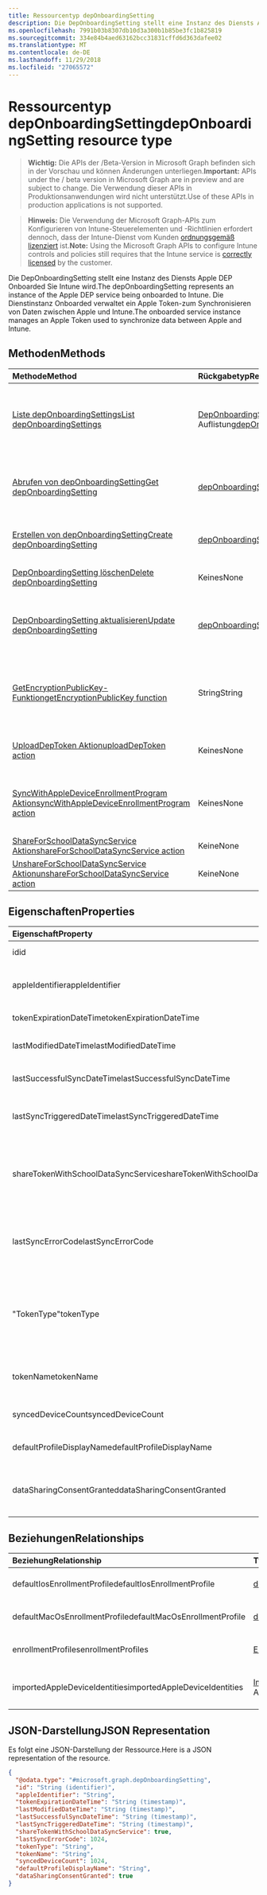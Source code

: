 ```yaml
---
title: Ressourcentyp depOnboardingSetting
description: Die DepOnboardingSetting stellt eine Instanz des Diensts Apple DEP Onboarded Sie Intune wird. Die Dienstinstanz Onboarded verwaltet ein Apple Token-zum Synchronisieren von Daten zwischen Apple und Intune.
ms.openlocfilehash: 7991b03b8307db10d3a300b1b85be3fc1b825819
ms.sourcegitcommit: 334e84b4aed63162bcc31831cffd6d363dafee02
ms.translationtype: MT
ms.contentlocale: de-DE
ms.lasthandoff: 11/29/2018
ms.locfileid: "27065572"
---
```

# <a name="deponboardingsetting-resource-type"></a><span data-ttu-id="21793-104">Ressourcentyp depOnboardingSetting</span><span class="sxs-lookup"><span data-stu-id="21793-104">depOnboardingSetting resource type</span></span>

> <span data-ttu-id="21793-105">**Wichtig:** Die APIs der /Beta-Version in Microsoft Graph befinden sich in der Vorschau und können Änderungen unterliegen.</span><span class="sxs-lookup"><span data-stu-id="21793-105">**Important:** APIs under the / beta version in Microsoft Graph are in preview and are subject to change.</span></span> <span data-ttu-id="21793-106">Die Verwendung dieser APIs in Produktionsanwendungen wird nicht unterstützt.</span><span class="sxs-lookup"><span data-stu-id="21793-106">Use of these APIs in production applications is not supported.</span></span>

> <span data-ttu-id="21793-107">**Hinweis:** Die Verwendung der Microsoft Graph-APIs zum Konfigurieren von Intune-Steuerelementen und -Richtlinien erfordert dennoch, dass der Intune-Dienst vom Kunden [ordnungsgemäß lizenziert](https://go.microsoft.com/fwlink/?linkid=839381) ist.</span><span class="sxs-lookup"><span data-stu-id="21793-107">**Note:** Using the Microsoft Graph APIs to configure Intune controls and policies still requires that the Intune service is [correctly licensed](https://go.microsoft.com/fwlink/?linkid=839381) by the customer.</span></span>

<span data-ttu-id="21793-108">Die DepOnboardingSetting stellt eine Instanz des Diensts Apple DEP Onboarded Sie Intune wird.</span><span class="sxs-lookup"><span data-stu-id="21793-108">The depOnboardingSetting represents an instance of the Apple DEP service being onboarded to Intune.</span></span> <span data-ttu-id="21793-109">Die Dienstinstanz Onboarded verwaltet ein Apple Token-zum Synchronisieren von Daten zwischen Apple und Intune.</span><span class="sxs-lookup"><span data-stu-id="21793-109">The onboarded service instance manages an Apple Token used to synchronize data between Apple and Intune.</span></span>
## <a name="methods"></a><span data-ttu-id="21793-110">Methoden</span><span class="sxs-lookup"><span data-stu-id="21793-110">Methods</span></span>
|<span data-ttu-id="21793-111">Methode</span><span class="sxs-lookup"><span data-stu-id="21793-111">Method</span></span>|<span data-ttu-id="21793-112">Rückgabetyp</span><span class="sxs-lookup"><span data-stu-id="21793-112">Return Type</span></span>|<span data-ttu-id="21793-113">Beschreibung</span><span class="sxs-lookup"><span data-stu-id="21793-113">Description</span></span>|
|:---|:---|:---|
|[<span data-ttu-id="21793-114">Liste depOnboardingSettings</span><span class="sxs-lookup"><span data-stu-id="21793-114">List depOnboardingSettings</span></span>](../api/intune-enrollment-deponboardingsetting-list.md)|<span data-ttu-id="21793-115">[DepOnboardingSetting](../resources/intune-enrollment-deponboardingsetting.md) -Auflistung</span><span class="sxs-lookup"><span data-stu-id="21793-115">[depOnboardingSetting](../resources/intune-enrollment-deponboardingsetting.md) collection</span></span>|<span data-ttu-id="21793-116">Listeneigenschaften und Beziehungen der [DepOnboardingSetting](../resources/intune-enrollment-deponboardingsetting.md) -Objekte.</span><span class="sxs-lookup"><span data-stu-id="21793-116">List properties and relationships of the [depOnboardingSetting](../resources/intune-enrollment-deponboardingsetting.md) objects.</span></span>|
|[<span data-ttu-id="21793-117">Abrufen von depOnboardingSetting</span><span class="sxs-lookup"><span data-stu-id="21793-117">Get depOnboardingSetting</span></span>](../api/intune-enrollment-deponboardingsetting-get.md)|[<span data-ttu-id="21793-118">depOnboardingSetting</span><span class="sxs-lookup"><span data-stu-id="21793-118">depOnboardingSetting</span></span>](../resources/intune-enrollment-deponboardingsetting.md)|<span data-ttu-id="21793-119">Lesen Sie Eigenschaften und Beziehungen des [DepOnboardingSetting](../resources/intune-enrollment-deponboardingsetting.md) -Objekts.</span><span class="sxs-lookup"><span data-stu-id="21793-119">Read properties and relationships of the [depOnboardingSetting](../resources/intune-enrollment-deponboardingsetting.md) object.</span></span>|
|[<span data-ttu-id="21793-120">Erstellen von depOnboardingSetting</span><span class="sxs-lookup"><span data-stu-id="21793-120">Create depOnboardingSetting</span></span>](../api/intune-enrollment-deponboardingsetting-create.md)|[<span data-ttu-id="21793-121">depOnboardingSetting</span><span class="sxs-lookup"><span data-stu-id="21793-121">depOnboardingSetting</span></span>](../resources/intune-enrollment-deponboardingsetting.md)|<span data-ttu-id="21793-122">Erstellen eines neuen [DepOnboardingSetting](../resources/intune-enrollment-deponboardingsetting.md) -Objekts.</span><span class="sxs-lookup"><span data-stu-id="21793-122">Create a new [depOnboardingSetting](../resources/intune-enrollment-deponboardingsetting.md) object.</span></span>|
|[<span data-ttu-id="21793-123">DepOnboardingSetting löschen</span><span class="sxs-lookup"><span data-stu-id="21793-123">Delete depOnboardingSetting</span></span>](../api/intune-enrollment-deponboardingsetting-delete.md)|<span data-ttu-id="21793-124">Keines</span><span class="sxs-lookup"><span data-stu-id="21793-124">None</span></span>|<span data-ttu-id="21793-125">Löscht eine [DepOnboardingSetting](../resources/intune-enrollment-deponboardingsetting.md).</span><span class="sxs-lookup"><span data-stu-id="21793-125">Deletes a [depOnboardingSetting](../resources/intune-enrollment-deponboardingsetting.md).</span></span>|
|[<span data-ttu-id="21793-126">DepOnboardingSetting aktualisieren</span><span class="sxs-lookup"><span data-stu-id="21793-126">Update depOnboardingSetting</span></span>](../api/intune-enrollment-deponboardingsetting-update.md)|[<span data-ttu-id="21793-127">depOnboardingSetting</span><span class="sxs-lookup"><span data-stu-id="21793-127">depOnboardingSetting</span></span>](../resources/intune-enrollment-deponboardingsetting.md)|<span data-ttu-id="21793-128">Aktualisieren Sie die Eigenschaften eines [DepOnboardingSetting](../resources/intune-enrollment-deponboardingsetting.md) -Objekts.</span><span class="sxs-lookup"><span data-stu-id="21793-128">Update the properties of a [depOnboardingSetting](../resources/intune-enrollment-deponboardingsetting.md) object.</span></span>|
|[<span data-ttu-id="21793-129">GetEncryptionPublicKey-Funktion</span><span class="sxs-lookup"><span data-stu-id="21793-129">getEncryptionPublicKey function</span></span>](../api/intune-enrollment-deponboardingsetting-getencryptionpublickey.md)|<span data-ttu-id="21793-130">String</span><span class="sxs-lookup"><span data-stu-id="21793-130">String</span></span>|<span data-ttu-id="21793-131">Rufen Sie einen öffentlichen Schlüssel zum Verschlüsseln des Apple Gerät Registrierung Programms token ab</span><span class="sxs-lookup"><span data-stu-id="21793-131">Get a public key to use to encrypt the Apple device enrollment program token</span></span>|
|[<span data-ttu-id="21793-132">UploadDepToken Aktion</span><span class="sxs-lookup"><span data-stu-id="21793-132">uploadDepToken action</span></span>](../api/intune-enrollment-deponboardingsetting-uploaddeptoken.md)|<span data-ttu-id="21793-133">Keines</span><span class="sxs-lookup"><span data-stu-id="21793-133">None</span></span>|<span data-ttu-id="21793-134">Lädt ein neues Gerät Registrierung Programm Token hoch</span><span class="sxs-lookup"><span data-stu-id="21793-134">Uploads a new Device Enrollment Program token</span></span>|
|[<span data-ttu-id="21793-135">SyncWithAppleDeviceEnrollmentProgram Aktion</span><span class="sxs-lookup"><span data-stu-id="21793-135">syncWithAppleDeviceEnrollmentProgram action</span></span>](../api/intune-enrollment-deponboardingsetting-syncwithappledeviceenrollmentprogram.md)|<span data-ttu-id="21793-136">Keines</span><span class="sxs-lookup"><span data-stu-id="21793-136">None</span></span>|<span data-ttu-id="21793-137">Zwischen Apple Gerät Registrierung Programm und Intune synchronisiert</span><span class="sxs-lookup"><span data-stu-id="21793-137">Synchronizes between Apple Device Enrollment Program and Intune</span></span>|
|[<span data-ttu-id="21793-138">ShareForSchoolDataSyncService Aktion</span><span class="sxs-lookup"><span data-stu-id="21793-138">shareForSchoolDataSyncService action</span></span>](../api/intune-enrollment-deponboardingsetting-shareforschooldatasyncservice.md)|<span data-ttu-id="21793-139">Keine</span><span class="sxs-lookup"><span data-stu-id="21793-139">None</span></span>|<span data-ttu-id="21793-140">Noch nicht dokumentiert</span><span class="sxs-lookup"><span data-stu-id="21793-140">Not yet documented</span></span>|
|[<span data-ttu-id="21793-141">UnshareForSchoolDataSyncService Aktion</span><span class="sxs-lookup"><span data-stu-id="21793-141">unshareForSchoolDataSyncService action</span></span>](../api/intune-enrollment-deponboardingsetting-unshareforschooldatasyncservice.md)|<span data-ttu-id="21793-142">Keine</span><span class="sxs-lookup"><span data-stu-id="21793-142">None</span></span>|<span data-ttu-id="21793-143">Noch nicht dokumentiert</span><span class="sxs-lookup"><span data-stu-id="21793-143">Not yet documented</span></span>|

## <a name="properties"></a><span data-ttu-id="21793-144">Eigenschaften</span><span class="sxs-lookup"><span data-stu-id="21793-144">Properties</span></span>
|<span data-ttu-id="21793-145">Eigenschaft</span><span class="sxs-lookup"><span data-stu-id="21793-145">Property</span></span>|<span data-ttu-id="21793-146">Typ</span><span class="sxs-lookup"><span data-stu-id="21793-146">Type</span></span>|<span data-ttu-id="21793-147">Beschreibung</span><span class="sxs-lookup"><span data-stu-id="21793-147">Description</span></span>|
|:---|:---|:---|
|<span data-ttu-id="21793-148">id</span><span class="sxs-lookup"><span data-stu-id="21793-148">id</span></span>|<span data-ttu-id="21793-149">String</span><span class="sxs-lookup"><span data-stu-id="21793-149">String</span></span>|<span data-ttu-id="21793-150">UUID für das Objekt</span><span class="sxs-lookup"><span data-stu-id="21793-150">UUID for the object</span></span>|
|<span data-ttu-id="21793-151">appleIdentifier</span><span class="sxs-lookup"><span data-stu-id="21793-151">appleIdentifier</span></span>|<span data-ttu-id="21793-152">String</span><span class="sxs-lookup"><span data-stu-id="21793-152">String</span></span>|<span data-ttu-id="21793-153">Die Apple-ID verwendet, um das aktuelle Token abzurufen.</span><span class="sxs-lookup"><span data-stu-id="21793-153">The Apple ID used to obtain the current token.</span></span>|
|<span data-ttu-id="21793-154">tokenExpirationDateTime</span><span class="sxs-lookup"><span data-stu-id="21793-154">tokenExpirationDateTime</span></span>|<span data-ttu-id="21793-155">DateTimeOffset</span><span class="sxs-lookup"><span data-stu-id="21793-155">DateTimeOffset</span></span>|<span data-ttu-id="21793-156">Wenn das Token abläuft.</span><span class="sxs-lookup"><span data-stu-id="21793-156">When the token will expire.</span></span>|
|<span data-ttu-id="21793-157">lastModifiedDateTime</span><span class="sxs-lookup"><span data-stu-id="21793-157">lastModifiedDateTime</span></span>|<span data-ttu-id="21793-158">DateTimeOffset</span><span class="sxs-lookup"><span data-stu-id="21793-158">DateTimeOffset</span></span>|<span data-ttu-id="21793-159">Wenn der Dienst Onboarded wurde.</span><span class="sxs-lookup"><span data-stu-id="21793-159">When the service was onboarded.</span></span>|
|<span data-ttu-id="21793-160">lastSuccessfulSyncDateTime</span><span class="sxs-lookup"><span data-stu-id="21793-160">lastSuccessfulSyncDateTime</span></span>|<span data-ttu-id="21793-161">DateTimeOffset</span><span class="sxs-lookup"><span data-stu-id="21793-161">DateTimeOffset</span></span>|<span data-ttu-id="21793-162">Wenn der Dienst letzten Syned mit Intune</span><span class="sxs-lookup"><span data-stu-id="21793-162">When the service last syned with Intune</span></span>|
|<span data-ttu-id="21793-163">lastSyncTriggeredDateTime</span><span class="sxs-lookup"><span data-stu-id="21793-163">lastSyncTriggeredDateTime</span></span>|<span data-ttu-id="21793-164">DateTimeOffset</span><span class="sxs-lookup"><span data-stu-id="21793-164">DateTimeOffset</span></span>|<span data-ttu-id="21793-165">Wenn Intune zuletzt eine Synchronisierung angefordert wird.</span><span class="sxs-lookup"><span data-stu-id="21793-165">When Intune last requested a sync.</span></span>|
|<span data-ttu-id="21793-166">shareTokenWithSchoolDataSyncService</span><span class="sxs-lookup"><span data-stu-id="21793-166">shareTokenWithSchoolDataSyncService</span></span>|<span data-ttu-id="21793-167">Boolesch</span><span class="sxs-lookup"><span data-stu-id="21793-167">Boolean</span></span>|<span data-ttu-id="21793-168">Unabhängig davon, ob die Datenausführungsverhinderung token Freigabe mit dem Schule Daten Sync-Dienst aktiviert ist.</span><span class="sxs-lookup"><span data-stu-id="21793-168">Whether or not the Dep token sharing is enabled with the School Data Sync service.</span></span>|
|<span data-ttu-id="21793-169">lastSyncErrorCode</span><span class="sxs-lookup"><span data-stu-id="21793-169">lastSyncErrorCode</span></span>|<span data-ttu-id="21793-170">Int32</span><span class="sxs-lookup"><span data-stu-id="21793-170">Int32</span></span>|<span data-ttu-id="21793-171">Fehlercode von Apple während der letzten Synchronisierung der Datenausführungsverhinderung gemeldet.</span><span class="sxs-lookup"><span data-stu-id="21793-171">Error code reported by Apple during last dep sync.</span></span>|
|<span data-ttu-id="21793-172">"TokenType"</span><span class="sxs-lookup"><span data-stu-id="21793-172">tokenType</span></span>|[<span data-ttu-id="21793-173">depTokenType</span><span class="sxs-lookup"><span data-stu-id="21793-173">depTokenType</span></span>](../resources/intune-enrollment-deptokentype.md)|<span data-ttu-id="21793-174">Ruft ab oder legt ihn fest die Datenausführungsverhinderung Token.</span><span class="sxs-lookup"><span data-stu-id="21793-174">Gets or sets the Dep Token Type.</span></span> <span data-ttu-id="21793-175">Mögliche Werte sind: `none`, `dep` und `appleSchoolManager`.</span><span class="sxs-lookup"><span data-stu-id="21793-175">Possible values are: `none`, `dep`, `appleSchoolManager`.</span></span>|
|<span data-ttu-id="21793-176">tokenName</span><span class="sxs-lookup"><span data-stu-id="21793-176">tokenName</span></span>|<span data-ttu-id="21793-177">String</span><span class="sxs-lookup"><span data-stu-id="21793-177">String</span></span>|<span data-ttu-id="21793-178">Anzeigename für die Datenausführungsverhinderung Token</span><span class="sxs-lookup"><span data-stu-id="21793-178">Friendly Name for Dep Token</span></span>|
|<span data-ttu-id="21793-179">syncedDeviceCount</span><span class="sxs-lookup"><span data-stu-id="21793-179">syncedDeviceCount</span></span>|<span data-ttu-id="21793-180">Int32</span><span class="sxs-lookup"><span data-stu-id="21793-180">Int32</span></span>|<span data-ttu-id="21793-181">Ruft synchronisierter Anzahl der Geräte</span><span class="sxs-lookup"><span data-stu-id="21793-181">Gets synced device count</span></span>|
|<span data-ttu-id="21793-182">defaultProfileDisplayName</span><span class="sxs-lookup"><span data-stu-id="21793-182">defaultProfileDisplayName</span></span>|<span data-ttu-id="21793-183">String</span><span class="sxs-lookup"><span data-stu-id="21793-183">String</span></span>|<span data-ttu-id="21793-184">Ruft synchronisierter Anzahl der Geräte</span><span class="sxs-lookup"><span data-stu-id="21793-184">Gets synced device count</span></span>|
|<span data-ttu-id="21793-185">dataSharingConsentGranted</span><span class="sxs-lookup"><span data-stu-id="21793-185">dataSharingConsentGranted</span></span>|<span data-ttu-id="21793-186">Boolesch</span><span class="sxs-lookup"><span data-stu-id="21793-186">Boolean</span></span>|<span data-ttu-id="21793-187">Stimmen Sie gewährte Zugriffsberechtigungen für die Datenfreigabe mit Apple Dep-Dienst</span><span class="sxs-lookup"><span data-stu-id="21793-187">Consent granted for data sharing with Apple Dep Service</span></span>|

## <a name="relationships"></a><span data-ttu-id="21793-188">Beziehungen</span><span class="sxs-lookup"><span data-stu-id="21793-188">Relationships</span></span>
|<span data-ttu-id="21793-189">Beziehung</span><span class="sxs-lookup"><span data-stu-id="21793-189">Relationship</span></span>|<span data-ttu-id="21793-190">Typ</span><span class="sxs-lookup"><span data-stu-id="21793-190">Type</span></span>|<span data-ttu-id="21793-191">Beschreibung</span><span class="sxs-lookup"><span data-stu-id="21793-191">Description</span></span>|
|:---|:---|:---|
|<span data-ttu-id="21793-192">defaultIosEnrollmentProfile</span><span class="sxs-lookup"><span data-stu-id="21793-192">defaultIosEnrollmentProfile</span></span>|[<span data-ttu-id="21793-193">depIOSEnrollmentProfile</span><span class="sxs-lookup"><span data-stu-id="21793-193">depIOSEnrollmentProfile</span></span>](../resources/intune-enrollment-depiosenrollmentprofile.md)|<span data-ttu-id="21793-194">Standardmäßige iOS Registrierung Profil</span><span class="sxs-lookup"><span data-stu-id="21793-194">Default iOS Enrollment Profile</span></span>|
|<span data-ttu-id="21793-195">defaultMacOsEnrollmentProfile</span><span class="sxs-lookup"><span data-stu-id="21793-195">defaultMacOsEnrollmentProfile</span></span>|[<span data-ttu-id="21793-196">depMacOSEnrollmentProfile</span><span class="sxs-lookup"><span data-stu-id="21793-196">depMacOSEnrollmentProfile</span></span>](../resources/intune-enrollment-depmacosenrollmentprofile.md)|<span data-ttu-id="21793-197">Standardprofil für Mac OS-Registrierung</span><span class="sxs-lookup"><span data-stu-id="21793-197">Default MacOs Enrollment Profile</span></span>|
|<span data-ttu-id="21793-198">enrollmentProfiles</span><span class="sxs-lookup"><span data-stu-id="21793-198">enrollmentProfiles</span></span>|<span data-ttu-id="21793-199">[EnrollmentProfile](../resources/intune-enrollment-enrollmentprofile.md) -Auflistung</span><span class="sxs-lookup"><span data-stu-id="21793-199">[enrollmentProfile](../resources/intune-enrollment-enrollmentprofile.md) collection</span></span>|<span data-ttu-id="21793-200">Die Registrierung Profile.</span><span class="sxs-lookup"><span data-stu-id="21793-200">The enrollment profiles.</span></span>|
|<span data-ttu-id="21793-201">importedAppleDeviceIdentities</span><span class="sxs-lookup"><span data-stu-id="21793-201">importedAppleDeviceIdentities</span></span>|<span data-ttu-id="21793-202">[ImportedAppleDeviceIdentity](../resources/intune-enrollment-importedappledeviceidentity.md) -Auflistung</span><span class="sxs-lookup"><span data-stu-id="21793-202">[importedAppleDeviceIdentity](../resources/intune-enrollment-importedappledeviceidentity.md) collection</span></span>|<span data-ttu-id="21793-203">Die importierten Apple Gerät Identitäten.</span><span class="sxs-lookup"><span data-stu-id="21793-203">The imported Apple device identities.</span></span>|

## <a name="json-representation"></a><span data-ttu-id="21793-204">JSON-Darstellung</span><span class="sxs-lookup"><span data-stu-id="21793-204">JSON Representation</span></span>
<span data-ttu-id="21793-205">Es folgt eine JSON-Darstellung der Ressource.</span><span class="sxs-lookup"><span data-stu-id="21793-205">Here is a JSON representation of the resource.</span></span>
<!-- {
  "blockType": "resource",
  "keyProperty": "id",
  "@odata.type": "microsoft.graph.depOnboardingSetting"
}
-->
``` json
{
  "@odata.type": "#microsoft.graph.depOnboardingSetting",
  "id": "String (identifier)",
  "appleIdentifier": "String",
  "tokenExpirationDateTime": "String (timestamp)",
  "lastModifiedDateTime": "String (timestamp)",
  "lastSuccessfulSyncDateTime": "String (timestamp)",
  "lastSyncTriggeredDateTime": "String (timestamp)",
  "shareTokenWithSchoolDataSyncService": true,
  "lastSyncErrorCode": 1024,
  "tokenType": "String",
  "tokenName": "String",
  "syncedDeviceCount": 1024,
  "defaultProfileDisplayName": "String",
  "dataSharingConsentGranted": true
}
```





